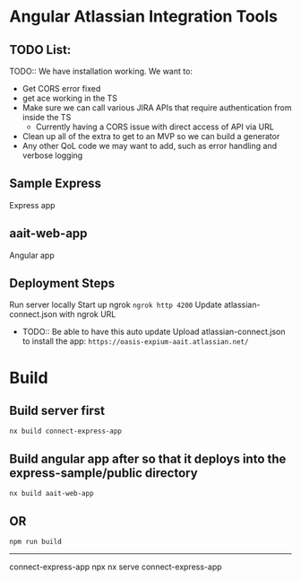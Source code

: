 # Angular Atlassian Integration Tools

## TODO List:

TODO:: We have installation working. We want to:

- Get CORS error fixed
- get ace working in the TS
- Make sure we can call various JIRA APIs that require authentication from inside the TS
  - Currently having a CORS issue with direct access of API via URL
- Clean up all of the extra to get to an MVP so we can build a generator
- Any other QoL code we may want to add, such as error handling and verbose logging

## Sample Express

Express app

## aait-web-app

Angular app

## Deployment Steps

Run server locally
Start up ngrok `ngrok http 4200`
Update atlassian-connect.json with ngrok URL

- TODO:: Be able to have this auto update
  Upload atlassian-connect.json to install the app: `https://oasis-expium-aait.atlassian.net/`

# Build

## Build server first

`nx build connect-express-app`

## Build angular app after so that it deploys into the express-sample/public directory

`nx build aait-web-app`

## OR

`npm run build`

---

connect-express-app
npx nx serve connect-express-app
